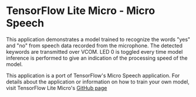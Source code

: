 # TensorFlow Lite Micro - Micro Speech

This application demonstrates a model trained to recognize the words "yes" and 
"no" from speech data recorded from the microphone. The detected keywords are 
transmitted over VCOM. LED 0 is toggled every time model inference is performed 
to give an indication of the processing speed of the model.

This application is a port of TensorFlow's Micro Speech application. For details 
about the application or information on how to train your own model, visit 
TensorFlow Lite Micro's [GitHub page](https://github.com/tensorflow/tflite-micro/tree/3e190e5389be49c94475e509452bdae245bd4fa6/tensorflow/lite/micro/examples/micro_speech)